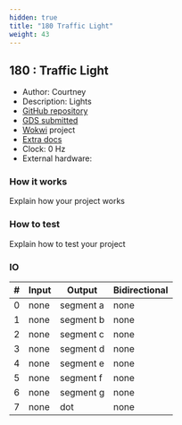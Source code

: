 ```yaml
---
hidden: true
title: "180 Traffic Light"
weight: 43
---
```


## 180 : Traffic Light

* Author: Courtney
* Description: Lights
* [GitHub repository](https://github.com/TinyTapeout/Traffic-Light-2)
* [GDS submitted](https://github.com/TinyTapeout/Traffic-Light-2/actions/runs/6086509378)
* [Wokwi](https://wokwi.com/projects/370690644715216897) project
* [Extra docs]()
* Clock: 0 Hz
* External hardware: 



### How it works

Explain how your project works


### How to test

Explain how to test your project


### IO

| # | Input        | Output       | Bidirectional      |
|---|--------------|--------------| -------------------|
| 0 | none  | segment a | none |
| 1 | none  | segment b | none |
| 2 | none  | segment c | none |
| 3 | none  | segment d | none |
| 4 | none  | segment e | none |
| 5 | none  | segment f | none |
| 6 | none  | segment g | none |
| 7 | none  | dot | none |
